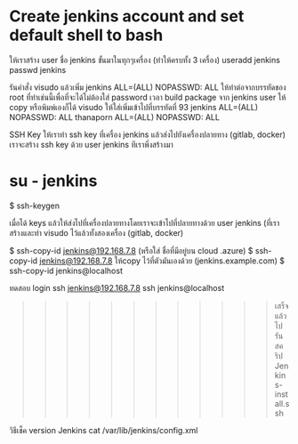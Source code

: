 # Create jenkins account and set default shell to bash
ให้เราสร้าง user ชื่อ jenkins ขั้นมาในทุกๆเครื่อง (ทำให้ครบทั้ง 3 เครื่อง)
useradd jenkins
passwd jenkins

รันคำสั่ง visudo แล้วเพิ่ม jenkins ALL=(ALL)       NOPASSWD: ALL ให้ทำต่อจากบรรทัดของ root ที่ทำเช่นนี้เพื่อที่จะได้ไม่ต้องใส่ password เวลา build package จาก jenkins user
ให้ copy หรือพิมพ์เองก็ได้ 
visudo
ให้ใส่เพิ่มเข้าไปที่บรรทัดที่ 93 
jenkins ALL=(ALL)       NOPASSWD: ALL 
thanaporn ALL=(ALL)       NOPASSWD: ALL 

SSH Key
ให้เราทำ ssh key ที่เครื่อง jenkins แล้วส่งไปยังเครื่องปลายทาง (gitlab, docker)
เราจะสร้าง ssh key ด้วย user jenkins ทีเราพึ่งสร้างมา
# su - jenkins
$ ssh-keygen

เมื่อได้ keys แล้วให้ส่งไปที่เครื่องปลายทางโดยเราจะเข้าไปที่ปลายทางด้วย user jenkins (ที่เราสร้างและทำ visudo ไว้แล้วทั้งสองเครื่อง (gitlab, docker)

$ ssh-copy-id jenkins@192.168.7.8 (หรือใส่ ชื่อที่มีอยู่บน cloud .azure)
$ ssh-copy-id jenkins@192.168.7.8
ให้copy ไว้ที่ตัวมันเองด้วย (jenkins.example.com)
$ ssh-copy-id jenkins@localhost

ทดสอบ login
ssh jenkins@192.168.7.8
ssh jenkins@localhost

>>>>>>>>>>>>  เสร็จแล้วไปรันสคริป Jenkins-install.ssh


วิธีเช็ค version  Jenkins
cat /var/lib/jenkins/config.xml

